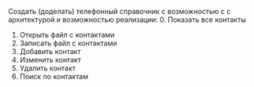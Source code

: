 Создать (доделать) телефонный справочник с возможностью c с архитектурой и возможностью реализации:
0. Показать все контакты
1. Открыть файл с контактами
2. Записать файл с контактами
3. Добавить контакт
4. Изменить контакт
5. Удалить контакт
6. Поиск по контактам